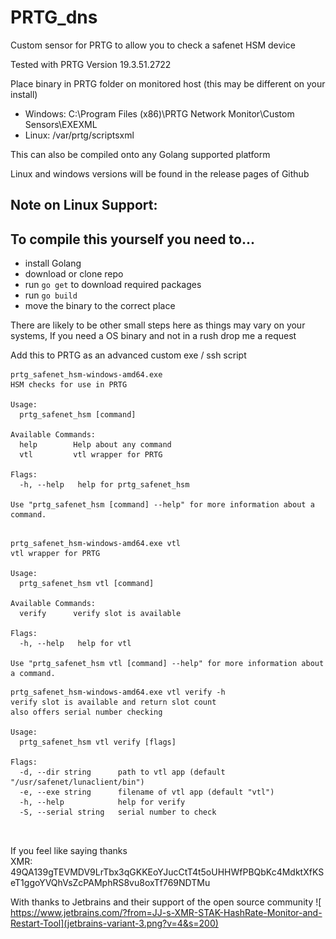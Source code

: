 # PRTG_dns

Custom sensor for PRTG to allow you to check a safenet HSM device

Tested with PRTG Version 19.3.51.2722

Place binary in PRTG folder on monitored host (this may be different on your install)
- Windows: C:\Program Files (x86)\PRTG Network Monitor\Custom Sensors\EXEXML
- Linux: /var/prtg/scriptsxml

This can also be compiled onto any Golang supported platform

Linux and windows versions will be found in the release pages of Github
## Note on Linux Support:


## To compile this yourself you need to...
-    install Golang
-    download or clone repo
-    run `go get` to download required packages
-    run `go build`
-    move the binary to the correct place
    
There are likely to be other small steps here as things may vary on your systems, If you need a OS binary and 
not in a rush drop me a request    

Add this to PRTG as an advanced custom exe / ssh script

```
prtg_safenet_hsm-windows-amd64.exe
HSM checks for use in PRTG

Usage:
  prtg_safenet_hsm [command]

Available Commands:
  help        Help about any command
  vtl         vtl wrapper for PRTG

Flags:
  -h, --help   help for prtg_safenet_hsm

Use "prtg_safenet_hsm [command] --help" for more information about a command.

```
```

prtg_safenet_hsm-windows-amd64.exe vtl
vtl wrapper for PRTG

Usage:
  prtg_safenet_hsm vtl [command]

Available Commands:
  verify      verify slot is available

Flags:
  -h, --help   help for vtl

Use "prtg_safenet_hsm vtl [command] --help" for more information about a command.
```
```
prtg_safenet_hsm-windows-amd64.exe vtl verify -h
verify slot is available and return slot count
also offers serial number checking

Usage:
  prtg_safenet_hsm vtl verify [flags]

Flags:
  -d, --dir string      path to vtl app (default "/usr/safenet/lunaclient/bin")
  -e, --exe string      filename of vtl app (default "vtl")
  -h, --help            help for verify
  -S, --serial string   serial number to check



```


If you feel like saying thanks    
        XMR: 49QA139gTEVMDV9LrTbx3qGKKEoYJucCtT4t5oUHHWfPBQbKc4MdktXfKSeT1ggoYVQhVsZcPAMphRS8vu8oxTf769NDTMu
	

With thanks to Jetbrains and their support of the open source community
![ https://www.jetbrains.com/?from=JJ-s-XMR-STAK-HashRate-Monitor-and-Restart-Tool](jetbrains-variant-3.png?v=4&s=200)
 
     

	
